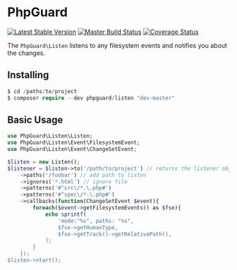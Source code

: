 # PhpGuard

[![Latest Stable Version](https://poser.pugx.org/phpguard/listen/v/stable.png)](https://packagist.org/packages/phpguard/listen)
[![Master Build Status](https://secure.travis-ci.org/phpguard/listen.png?branch=master)](http://travis-ci.org/phpguard/listen)
[![Coverage Status](https://coveralls.io/repos/phpguard/listen/badge.png?branch=master)](https://coveralls.io/r/phpguard/listen?branch=master)

The `PhpGuard\Listen` listens to any filesystem events and notifies you about the changes.

## Installing
```php
$ cd /paths/to/project
$ composer require --dev phpguard/listen "dev-master"
```
## Basic Usage

```php
use PhpGuard\Listen\Listen;
use PhpGuard\Listen\Event\FilesystemEvent;
use PhpGuard\Listen\Event\ChangeSetEvent;

$listen = new Listen();
$listener = $listen->to('/path/to/project') // returns the listener objects
    ->paths('/foobar') // add path to listen
    ->ignores('*.html') // ignore file
    ->patterns('#^src\/*.\.php#')
    ->patterns('#^spec\/*.\.php#')
    ->callbacks(function(ChangeSetEvent $event){
        foreach($event->getFilesystemEvents() as $fse){
            echo sprintf(
                'mode:"%s", paths: "%s",
                $fse->getHumanType,
                $fse->getTrack()->getRelativePath(),
            );
        }
    });
$listen->start();
```
